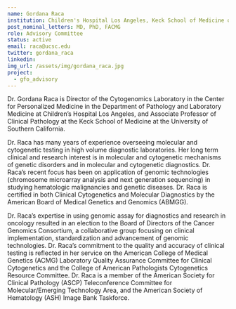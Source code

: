 ```yaml
---
name: Gordana Raca
institution: Children's Hospital Los Angeles, Keck School of Medicine of USC
post_nominal_letters: MD, PhD, FACMG
role: Advisory Committee
status: active
email: raca@ucsc.edu
twitter: gordana_raca
linkedin:
img_url: /assets/img/gordana_raca.jpg
project:
  - gfo_advisory
---
```

Dr. Gordana Raca is Director of the Cytogenomics Laboratory in the Center for Personalized Medicine in the Department of Pathology and Laboratory Medicine at Children’s Hospital Los Angeles, and Associate Professor of Clinical Pathology at the Keck School of Medicine at the University of Southern California.

Dr. Raca has many years of experience overseeing molecular and cytogenetic testing in high volume diagnostic laboratories. Her long term clinical and research interest is in molecular and cytogenetic mechanisms of genetic disorders and in molecular and cytogenetic diagnostics. Dr. Raca’s recent focus has been on application of genomic technologies (chromosome microarray analysis and next generation sequencing) in studying hematologic malignancies and genetic diseases. Dr. Raca is certified in both Clinical Cytogenetics and Molecular Diagnostics by the American Board of Medical Genetics and Genomics (ABMGG).

Dr. Raca’s expertise in using genomic assay for diagnostics and research in oncology resulted in an election to the Board of Directors of the Cancer Genomics Consortium, a collaborative group focusing on clinical implementation, standardization and advancement of genomic technologies. Dr. Raca’s commitment to the quality and accuracy of clinical testing is reflected in her service on the American College of Medical Genetics (ACMG) Laboratory Quality Assurance Committee for Clinical Cytogenetics and the College of American Pathologists Cytogenetics Resource Committee. Dr. Raca is a member of the American Society for Clinical Pathology (ASCP) Teleconference Committee for Molecular/Emerging Technology Area, and the American Society of Hematology (ASH) Image Bank Taskforce.

